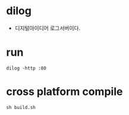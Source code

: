 # dilog
- 디지털아이디어 로그서버이다.

# run
```
dilog -http :80
```

# cross platform compile
```
sh build.sh
```
